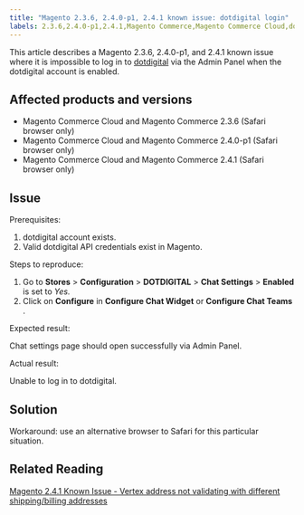 ```yaml
---
title: "Magento 2.3.6, 2.4.0-p1, 2.4.1 known issue: dotdigital login"
labels: 2.3.6,2.4.0-p1,2.4.1,Magento Commerce,Magento Commerce Cloud,dotdigital,known issues,troubleshooting
---
```


This article describes a Magento 2.3.6, 2.4.0-p1, and 2.4.1 known issue where it is impossible to log in to [dotdigital](https://dotdigital.com/) via the Admin Panel when the dotdigital account is enabled.

## Affected products and versions

* Magento Commerce Cloud and Magento Commerce 2.3.6 (Safari browser only)
* Magento Commerce Cloud and Magento Commerce 2.4.0-p1 (Safari browser only)
* Magento Commerce Cloud and Magento Commerce 2.4.1 (Safari browser only)

## Issue

 <span class="wysiwyg-underline">Prerequisites:</span> 

1. dotdigital account exists.
1. Valid dotdigital API credentials exist in Magento.

 <span class="wysiwyg-underline">Steps to reproduce:</span> 

1. Go to **Stores** > **Configuration** > **DOTDIGITAL** > **Chat Settings** > **Enabled** is set to *Yes.* 
1. Click on **Configure** in **Configure Chat Widget** or **Configure Chat Teams** .

 <span class="wysiwyg-underline">Expected result:</span> 

Chat settings page should open successfully via Admin Panel.

 <span class="wysiwyg-underline">Actual result:</span> 

Unable to log in to dotdigital.

## Solution

Workaround: use an alternative browser to Safari for this particular situation.

## Related Reading

 [Magento 2.4.1 Known Issue - Vertex address not validating with different shipping/billing addresses](https://support.magento.com/hc/en-us/articles/360050139631) 